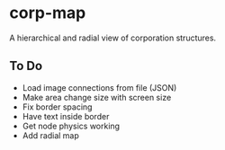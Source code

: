 # corp-map
A hierarchical and radial view of corporation structures.

## To Do
* Load image connections from file (JSON)
* Make area change size with screen size
* Fix border spacing
* Have text inside border
* Get node physics working
* Add radial map
